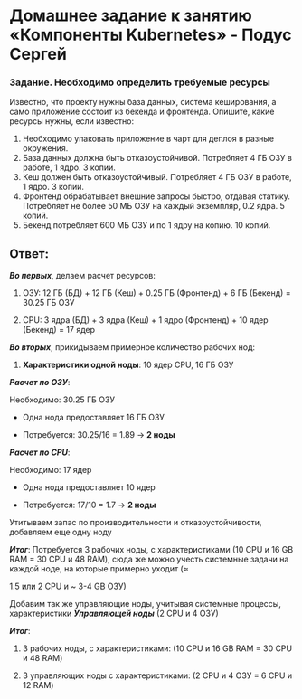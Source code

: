 # Домашнее задание к занятию «Компоненты Kubernetes» - Подус Сергей

### Задание. Необходимо определить требуемые ресурсы

Известно, что проекту нужны база данных, система кеширования, а само приложение состоит из бекенда и фронтенда. Опишите, какие ресурсы нужны, если известно:

1. Необходимо упаковать приложение в чарт для деплоя в разные окружения.
2. База данных должна быть отказоустойчивой. Потребляет 4 ГБ ОЗУ в работе, 1 ядро. 3 копии.
3. Кеш должен быть отказоустойчивый. Потребляет 4 ГБ ОЗУ в работе, 1 ядро. 3 копии.
4. Фронтенд обрабатывает внешние запросы быстро, отдавая статику. Потребляет не более 50 МБ ОЗУ на каждый экземпляр, 0.2 ядра. 5 копий.
5. Бекенд потребляет 600 МБ ОЗУ и по 1 ядру на копию. 10 копий.

## Ответ:

***Во первых***, делаем расчет ресурсов:

1. ОЗУ: 12 ГБ (БД) + 12 ГБ (Кеш) + 0.25 ГБ (Фронтенд) + 6 ГБ (Бекенд) = 30.25 ГБ ОЗУ

2. CPU: 3 ядра (БД) + 3 ядра (Кеш) + 1 ядро (Фронтенд) + 10 ядер (Бекенд) = 17 ядер

***Во вторых***, прикидываем примерное количество рабочих нод:

1. **Характеристики одной ноды**: 10 ядер CPU, 16 ГБ ОЗУ

***Расчет по ОЗУ***:

Необходимо: 30.25 ГБ ОЗУ

- Одна нода предоставляет 16 ГБ ОЗУ

- Потребуется: 30.25/16 = 1.89 → **2 ноды**

***Расчет по CPU***:

 Необходимо: 17 ядер

- Одна нода предоставляет 10 ядер

- Потребуется: 17/10 = 1.7 → **2 ноды**

Утитываем запас по производительности и отказоустойчивости, добавляем еще одну ноду 

***Итог***: Потребуется 3 рабочих ноды, с характеристиками (10 CPU и 16 GB RAM = 30 CPU и 48 RAM), сюда же можно учесть системные задачи на каждой ноде, на которые примерно уходит (≈ 

1.5 или 2 CPU и ~ 3-4 GB ОЗУ)

Добавим так же управляющие ноды, учитывая системные процессы, характеристики ***Управляющей ноды*** (2 CPU и 4 ОЗУ)

***Итог***:

1. 3 рабочих ноды, с характеристиками: (10 CPU и 16 GB RAM = 30 CPU и 48 RAM)

2. 3 управляющих ноды с характеристиками: (2 CPU и 4 ОЗУ = 6 CPU и 12 RAM)